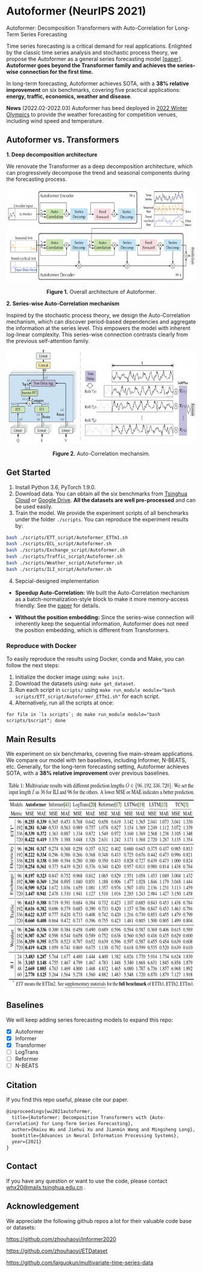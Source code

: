 # Autoformer (NeurIPS 2021)

Autoformer: Decomposition Transformers with Auto-Correlation for Long-Term Series Forecasting

Time series forecasting is a critical demand for real applications. Enlighted by the classic time series analysis and stochastic process theory, we propose the Autoformer as a general series forecasting model [[paper](https://arxiv.org/abs/2106.13008)]. **Autoformer goes beyond the Transformer family and achieves the series-wise connection for the first time.**

In long-term forecasting, Autoformer achieves SOTA, with a **38% relative improvement** on six benchmarks, covering five practical applications: **energy, traffic, economics, weather and disease**.

**News** (2022.02-2022.03) Autoformer has beed deployed in [2022 Winter Olympics](https://en.wikipedia.org/wiki/2022_Winter_Olympics) to provide the weather forecasting for competition venues, including wind speed and temperature.

## Autoformer vs. Transformers

**1. Deep decomposition architecture**

We renovate the Transformer as a deep decomposition architecture, which can progressively decompose the trend and seasonal components during the forecasting process.

<p align="center">
<img src=".\pic\Autoformer.png" height = "250" alt="" align=center />
<br><br>
<b>Figure 1.</b> Overall architecture of Autoformer.
</p>

**2. Series-wise Auto-Correlation mechanism**

Inspired by the stochastic process theory, we design the Auto-Correlation mechanism, which can discover period-based dependencies and aggregate the information at the series level. This empowers the model with inherent log-linear complexity. This series-wise connection contrasts clearly from the previous self-attention family.

<p align="center">
<img src=".\pic\Auto-Correlation.png" height = "250" alt="" align=center />
<br><br>
<b>Figure 2.</b> Auto-Correlation mechansim.
</p>

## Get Started

1. Install Python 3.6, PyTorch 1.9.0.
2. Download data. You can obtain all the six benchmarks from [Tsinghua Cloud](https://cloud.tsinghua.edu.cn/d/e1ccfff39ad541908bae/) or [Google Drive](https://drive.google.com/drive/folders/1ZOYpTUa82_jCcxIdTmyr0LXQfvaM9vIy?usp=sharing). **All the datasets are well pre-processed** and can be used easily.
3. Train the model. We provide the experiment scripts of all benchmarks under the folder `./scripts`. You can reproduce the experiment results by:

```bash
bash ./scripts/ETT_script/Autoformer_ETTm1.sh
bash ./scripts/ECL_script/Autoformer.sh
bash ./scripts/Exchange_script/Autoformer.sh
bash ./scripts/Traffic_script/Autoformer.sh
bash ./scripts/Weather_script/Autoformer.sh
bash ./scripts/ILI_script/Autoformer.sh
```

4. Sepcial-designed implementation

- **Speedup Auto-Correlation:** We built the Auto-Correlation mechanism as a batch-normalization-style block to make it more memory-access friendly. See the [paper](https://arxiv.org/abs/2106.13008) for details.

- **Without the position embedding:** Since the series-wise connection will inherently keep the sequential information, Autoformer does not need the position embedding, which is different from Transformers.

### Reproduce with Docker

To easily reproduce the results using Docker, conda and Make,  you can follow the next steps:
1. Initialize the docker image using: `make init`. 
2. Download the datasets using: `make get_dataset`.
3. Run each script in `scripts/` using `make run_module module="bash scripts/ETT_script/Autoformer_ETTm1.sh"` for each script.
4. Alternatively, run all the scripts at once:
```
for file in `ls scripts`; do make run_module module="bash scripts/$script"; done
```

## Main Results

We experiment on six benchmarks, covering five main-stream applications. We compare our model with ten baselines, including Informer, N-BEATS, etc. Generally, for the long-term forecasting setting, Autoformer achieves SOTA, with a **38% relative improvement** over previous baselines.

<p align="center">
<img src=".\pic\results.png" height = "550" alt="" align=center />
</p>

## Baselines

We will keep adding series forecasting models to expand this repo:

- [x] Autoformer
- [x] Informer
- [x] Transformer
- [ ] LogTrans
- [ ] Reformer
- [ ] N-BEATS

## Citation

If you find this repo useful, please cite our paper. 

```
@inproceedings{wu2021autoformer,
  title={Autoformer: Decomposition Transformers with {Auto-Correlation} for Long-Term Series Forecasting},
  author={Haixu Wu and Jiehui Xu and Jianmin Wang and Mingsheng Long},
  booktitle={Advances in Neural Information Processing Systems},
  year={2021}
}
```

## Contact

If you have any question or want to use the code, please contact whx20@mails.tsinghua.edu.cn .

## Acknowledgement

We appreciate the following github repos a lot for their valuable code base or datasets:

https://github.com/zhouhaoyi/Informer2020

https://github.com/zhouhaoyi/ETDataset

https://github.com/laiguokun/multivariate-time-series-data

